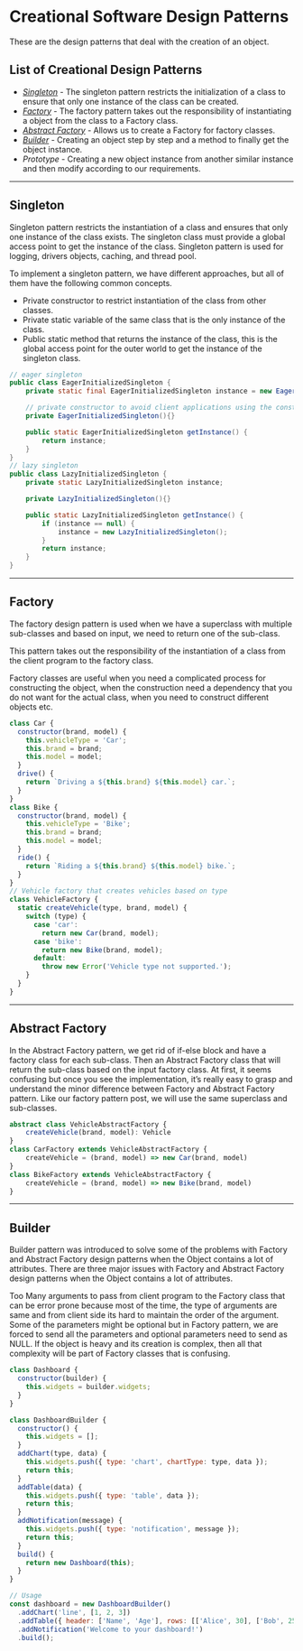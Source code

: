 # Creational Software Design Patterns

These are the design patterns that deal with the creation of an object.

## List of Creational Design Patterns

- [_Singleton_](#singleton) - The singleton pattern restricts the initialization of a class to ensure that only one instance of the class can be created.
- [_Factory_](#factory) - The factory pattern takes out the responsibility of instantiating a object from the class to a Factory class.
- [_Abstract Factory_](#abstract-factory) - Allows us to create a Factory for factory classes.
- [_Builder_](#builder) - Creating an object step by step and a method to finally get the object instance.
- _Prototype_ - Creating a new object instance from another similar instance and then modify according to our requirements.

---
## Singleton

Singleton pattern restricts the instantiation of a class and ensures that only one instance of the class exists. The singleton class must provide a global access point to get the instance of the class. Singleton pattern is used for logging, drivers objects, caching, and thread pool.

To implement a singleton pattern, we have different approaches, but all of them have the following common concepts.

- Private constructor to restrict instantiation of the class from other classes.
- Private static variable of the same class that is the only instance of the class.
- Public static method that returns the instance of the class, this is the global access point for the outer world to get the instance of the singleton class.


```JAVA
// eager singleton
public class EagerInitializedSingleton {
    private static final EagerInitializedSingleton instance = new EagerInitializedSingleton();

    // private constructor to avoid client applications using the constructor
    private EagerInitializedSingleton(){}

    public static EagerInitializedSingleton getInstance() {
        return instance;
    }
}
// lazy singleton
public class LazyInitializedSingleton {
    private static LazyInitializedSingleton instance;

    private LazyInitializedSingleton(){}

    public static LazyInitializedSingleton getInstance() {
        if (instance == null) {
            instance = new LazyInitializedSingleton();
        }
        return instance;
    }
}
```

---
## Factory
The factory design pattern is used when we have a superclass with multiple sub-classes and based on input, we need to return one of the sub-class.

This pattern takes out the responsibility of the instantiation of a class from the client program to the factory class.

Factory classes are useful when you need a complicated process for constructing the object, when the construction need a dependency that you do not want for the actual class, when you need to construct different objects etc.

```JavaScript
class Car {
  constructor(brand, model) {
    this.vehicleType = 'Car';
    this.brand = brand;
    this.model = model;
  }
  drive() {
    return `Driving a ${this.brand} ${this.model} car.`;
  }
}
class Bike {
  constructor(brand, model) {
    this.vehicleType = 'Bike';
    this.brand = brand;
    this.model = model;
  }
  ride() {
    return `Riding a ${this.brand} ${this.model} bike.`;
  }
}
// Vehicle factory that creates vehicles based on type
class VehicleFactory {
  static createVehicle(type, brand, model) {
    switch (type) {
      case 'car':
        return new Car(brand, model);
      case 'bike':
        return new Bike(brand, model);
      default:
        throw new Error('Vehicle type not supported.');
    }
  }
}
```

---
## Abstract Factory

In the Abstract Factory pattern, we get rid of if-else block and have a factory class for each sub-class. Then an Abstract Factory class that will return the sub-class based on the input factory class. At first, it seems confusing but once you see the implementation, it’s really easy to grasp and understand the minor difference between Factory and Abstract Factory pattern. Like our factory pattern post, we will use the same superclass and sub-classes.

```TypeScript
abstract class VehicleAbstractFactory {
    createVehicle(brand, model): Vehicle
}
class CarFactory extends VehicleAbstractFactory {
    createVehicle = (brand, model) => new Car(brand, model)
}
class BikeFactory extends VehicleAbstractFactory {
    createVehicle = (brand, model) => new Bike(brand, model)
}

```

---
## Builder

Builder pattern was introduced to solve some of the problems with Factory and Abstract Factory design patterns when the Object contains a lot of attributes. There are three major issues with Factory and Abstract Factory design patterns when the Object contains a lot of attributes.

Too Many arguments to pass from client program to the Factory class that can be error prone because most of the time, the type of arguments are same and from client side its hard to maintain the order of the argument.
Some of the parameters might be optional but in Factory pattern, we are forced to send all the parameters and optional parameters need to send as NULL.
If the object is heavy and its creation is complex, then all that complexity will be part of Factory classes that is confusing.

```JavaScript
class Dashboard {
  constructor(builder) {
    this.widgets = builder.widgets;
  }
}

class DashboardBuilder {
  constructor() {
    this.widgets = [];
  }
  addChart(type, data) {
    this.widgets.push({ type: 'chart', chartType: type, data });
    return this;
  }
  addTable(data) {
    this.widgets.push({ type: 'table', data });
    return this;
  }
  addNotification(message) {
    this.widgets.push({ type: 'notification', message });
    return this;
  }
  build() {
    return new Dashboard(this);
  }
}

// Usage
const dashboard = new DashboardBuilder()
  .addChart('line', [1, 2, 3])
  .addTable({ header: ['Name', 'Age'], rows: [['Alice', 30], ['Bob', 25]] })
  .addNotification('Welcome to your dashboard!')
  .build();
```
